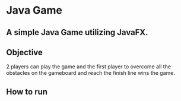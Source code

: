 # Java Game



## A simple Java Game utilizing JavaFX.

## Objective 
2 players can play the game and the first player to overcome all the obstacles on the gameboard and reach the finish line wins the game.

## How to run
